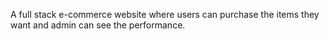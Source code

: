 A full stack e-commerce website where users can purchase the items they want and admin can see the performance.
